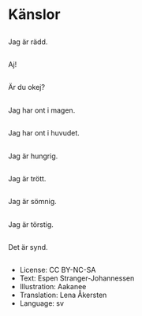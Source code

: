 # Känslor

##
Jag är rädd.

##
Aj!

##
Är du okej?

##
Jag har ont i magen.

##
Jag har ont i huvudet.

##
Jag är hungrig.

##
Jag är trött.

##
Jag är sömnig.

##
Jag är törstig.

##
Det är synd.

##
* License: CC BY-NC-SA
* Text: Espen Stranger-Johannessen
* Illustration: Aakanee
* Translation: Lena Åkersten
* Language: sv
